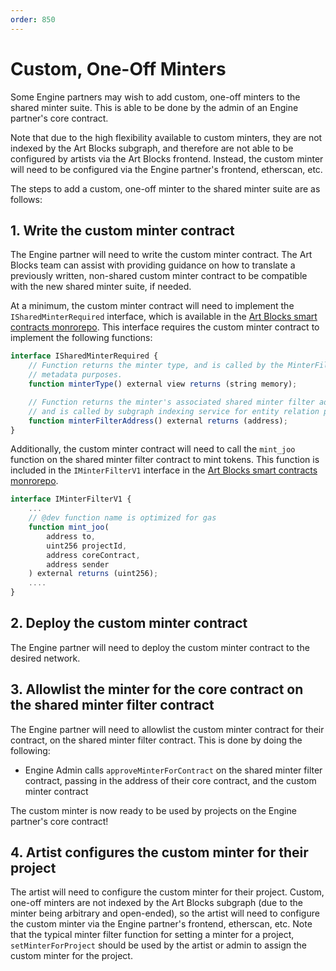 ```yaml
---
order: 850
---
```


# Custom, One-Off Minters

Some Engine partners may wish to add custom, one-off minters to the shared minter suite. This is able to be done by the admin of an Engine partner's core contract.

Note that due to the high flexibility available to custom minters, they are not indexed by the Art Blocks subgraph, and therefore are not able to be configured by artists via the Art Blocks frontend. Instead, the custom minter will need to be configured via the Engine partner's frontend, etherscan, etc.

The steps to add a custom, one-off minter to the shared minter suite are as follows:

## 1. Write the custom minter contract

The Engine partner will need to write the custom minter contract. The Art Blocks team can assist with providing guidance on how to translate a previously written, non-shared custom minter contract to be compatible with the new shared minter suite, if needed.

At a minimum, the custom minter contract will need to implement the `ISharedMinterRequired` interface, which is available in the [Art Blocks smart contracts monrorepo](https://github.com/ArtBlocks/artblocks-contracts/blob/main/packages/contracts/contracts/interfaces/v0.8.x/ISharedMinterRequired.sol). This interface requires the custom minter contract to implement the following functions:

```js
interface ISharedMinterRequired {
    // Function returns the minter type, and is called by the MinterFilter for
    // metadata purposes.
    function minterType() external view returns (string memory);

    // Function returns the minter's associated shared minter filter address,
    // and is called by subgraph indexing service for entity relation purposes.
    function minterFilterAddress() external returns (address);
}
```

Additionally, the custom minter contract will need to call the `mint_joo` function on the shared minter filter contract to mint tokens. This function is included in the `IMinterFilterV1` interface in the [Art Blocks smart contracts monrorepo](https://github.com/ArtBlocks/artblocks-contracts/blob/7f0af6773fdd2c85ee33bfa5c3eeb39b57839131/packages/contracts/contracts/interfaces/v0.8.x/IMinterFilterV1.sol#L107).

```js
interface IMinterFilterV1 {
    ...
    // @dev function name is optimized for gas
    function mint_joo(
        address to,
        uint256 projectId,
        address coreContract,
        address sender
    ) external returns (uint256);
    ....
}
```

## 2. Deploy the custom minter contract

The Engine partner will need to deploy the custom minter contract to the desired network.

## 3. Allowlist the minter for the core contract on the shared minter filter contract

The Engine partner will need to allowlist the custom minter contract for their contract, on the shared minter filter contract. This is done by doing the following:

- Engine Admin calls `approveMinterForContract` on the shared minter filter contract, passing in the address of their core contract, and the custom minter contract

The custom minter is now ready to be used by projects on the Engine partner's core contract!

## 4. Artist configures the custom minter for their project

The artist will need to configure the custom minter for their project. Custom, one-off minters are not indexed by the Art Blocks subgraph (due to the minter being arbitrary and open-ended), so the artist will need to configure the custom minter via the Engine partner's frontend, etherscan, etc. Note that the typical minter filter function for setting a minter for a project, `setMinterForProject` should be used by the artist or admin to assign the custom minter for the project.
